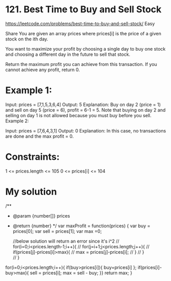 # 121. Best Time to Buy and Sell Stock
https://leetcode.com/problems/best-time-to-buy-and-sell-stock/
Easy

Share
You are given an array prices where prices[i] is the price of a given stock on the ith day.

You want to maximize your profit by choosing a single day to buy one stock and choosing a different day in the future to sell that stock.

Return the maximum profit you can achieve from this transaction. If you cannot achieve any profit, return 0.

 

# Example 1:

Input: prices = [7,1,5,3,6,4]
Output: 5
Explanation: Buy on day 2 (price = 1) and sell on day 5 (price = 6), profit = 6-1 = 5.
Note that buying on day 2 and selling on day 1 is not allowed because you must buy before you sell.
Example 2:

Input: prices = [7,6,4,3,1]
Output: 0
Explanation: In this case, no transactions are done and the max profit = 0.
 

# Constraints:

1 <= prices.length <= 105
0 <= prices[i] <= 104

# My solution
/**
 * @param {number[]} prices
 * @return {number}
 */
var maxProfit = function(prices) {
    var buy = prices[0];
    var sell = prices[1];
    var max =0;
    
    //below solution will return an error since it's i^2
    // for(i=0;i<prices.length-1;i++){
    //     for(j=i+1;j<prices.length;j++){
    //         if(prices[j]-prices[i]>max){
    //             max = prices[j]-prices[i];
    //         }
    //     }    
    // }
    
for(i=0;i<prices.length;i++){
if(buy>prices[i]){
    buy=prices[i] 
};
if(prices[i]-buy>max){
   sell = prices[i];
 max = sell - buy;
    }}
return max;
}
